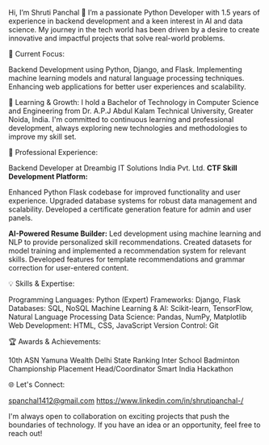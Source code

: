 Hi, I’m Shruti Panchal 👋
I’m a passionate Python Developer with 1.5 years of experience in backend development and a keen interest in AI and data science. My journey in the tech world has been driven by a desire to create innovative and impactful projects that solve real-world problems.

🔭 Current Focus:

Backend Development using Python, Django, and Flask.
Implementing machine learning models and natural language processing techniques.
Enhancing web applications for better user experiences and scalability.

🌱 Learning & Growth:
I hold a Bachelor of Technology in Computer Science and Engineering from Dr. A.P.J Abdul Kalam Technical University, Greater Noida, India. I'm committed to continuous learning and professional development, always exploring new technologies and methodologies to improve my skill set.

💼 Professional Experience:

Backend Developer at Dreambig IT Solutions India Pvt. Ltd.
**CTF Skill Development Platform:**

Enhanced Python Flask codebase for improved functionality and user experience.
Upgraded database systems for robust data management and scalability.
Developed a certificate generation feature for admin and user panels.

**AI-Powered Resume Builder:**
Led development using machine learning and NLP to provide personalized skill recommendations.
Created datasets for model training and implemented a recommendation system for relevant skills.
Developed features for template recommendations and grammar correction for user-entered content.

💡 Skills & Expertise:

Programming Languages: Python (Expert)
Frameworks: Django, Flask
Databases: SQL, NoSQL
Machine Learning & AI: Scikit-learn, TensorFlow, Natural Language Processing
Data Science: Pandas, NumPy, Matplotlib
Web Development: HTML, CSS, JavaScript
Version Control: Git

🏆 Awards & Achievements:

10th ASN Yamuna Wealth Delhi State Ranking Inter School Badminton Championship
Placement Head/Coordinator
Smart India Hackathon

🌐 Let's Connect:

spanchal1412@gmail.com
https://www.linkedin.com/in/shrutipanchal-/

I'm always open to collaboration on exciting projects that push the boundaries of technology. If you have an idea or an opportunity, feel free to reach out!
